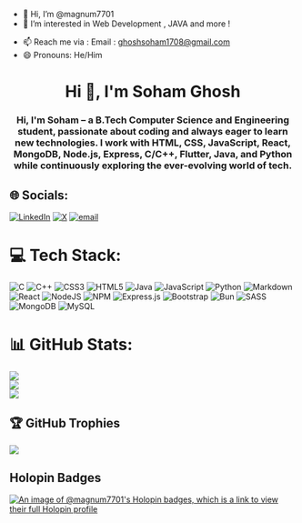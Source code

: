 - 👋 Hi, I’m @magnum7701
- 👀 I’m interested in  Web Development , JAVA and more !
<!--- 🌱 I’m currently learning Web development, Core JAVA and Flutter-->
<!--- 💞️ I’m looking to collaborate on ... -->
- 📫 Reach me via : Email : ghoshsoham1708@gmail.com
- 😄 Pronouns: He/Him
<!--- ⚡ Fun fact: ... -->

<h1 align="center">Hi 👋, I'm Soham Ghosh</h1>
<h3 align="center"> Hi, I'm Soham – a B.Tech Computer Science and Engineering student, passionate about coding and always eager to learn new technologies. I work with HTML, CSS, JavaScript, React, MongoDB, Node.js, Express, C/C++, Flutter, Java, and Python while continuously exploring the ever-evolving world of tech.</h3>


## 🌐 Socials:
[![LinkedIn](https://img.shields.io/badge/LinkedIn-%230077B5.svg?logo=linkedin&logoColor=white)](https://linkedin.com/in/soham-ghosh-826809275) [![X](https://img.shields.io/badge/X-black.svg?logo=X&logoColor=white)](https://x.com/ghsh_s_ohm_7781) [![email](https://img.shields.io/badge/Email-D14836?logo=gmail&logoColor=white)](mailto:ghoshsoham1708@gmail.com) 

# 💻 Tech Stack:
![C](https://img.shields.io/badge/c-%2300599C.svg?style=for-the-badge&logo=c&logoColor=white) ![C++](https://img.shields.io/badge/c++-%2300599C.svg?style=for-the-badge&logo=c%2B%2B&logoColor=white) ![CSS3](https://img.shields.io/badge/css3-%231572B6.svg?style=for-the-badge&logo=css3&logoColor=white) ![HTML5](https://img.shields.io/badge/html5-%23E34F26.svg?style=for-the-badge&logo=html5&logoColor=white) ![Java](https://img.shields.io/badge/java-%23ED8B00.svg?style=for-the-badge&logo=openjdk&logoColor=white) ![JavaScript](https://img.shields.io/badge/javascript-%23323330.svg?style=for-the-badge&logo=javascript&logoColor=%23F7DF1E) ![Python](https://img.shields.io/badge/python-3670A0?style=for-the-badge&logo=python&logoColor=ffdd54) ![Markdown](https://img.shields.io/badge/markdown-%23000000.svg?style=for-the-badge&logo=markdown&logoColor=white) ![React](https://img.shields.io/badge/react-%2320232a.svg?style=for-the-badge&logo=react&logoColor=%2361DAFB) ![NodeJS](https://img.shields.io/badge/node.js-6DA55F?style=for-the-badge&logo=node.js&logoColor=white) ![NPM](https://img.shields.io/badge/NPM-%23CB3837.svg?style=for-the-badge&logo=npm&logoColor=white) ![Express.js](https://img.shields.io/badge/express.js-%23404d59.svg?style=for-the-badge&logo=express&logoColor=%2361DAFB) ![Bootstrap](https://img.shields.io/badge/bootstrap-%238511FA.svg?style=for-the-badge&logo=bootstrap&logoColor=white) ![Bun](https://img.shields.io/badge/Bun-%23000000.svg?style=for-the-badge&logo=bun&logoColor=white) ![SASS](https://img.shields.io/badge/SASS-hotpink.svg?style=for-the-badge&logo=SASS&logoColor=white) ![MongoDB](https://img.shields.io/badge/MongoDB-%234ea94b.svg?style=for-the-badge&logo=mongodb&logoColor=white) ![MySQL](https://img.shields.io/badge/mysql-4479A1.svg?style=for-the-badge&logo=mysql&logoColor=white)
# 📊 GitHub Stats:
![](https://github-readme-stats.vercel.app/api?username=magnum7701&theme=dark&hide_border=false&include_all_commits=false&count_private=false)
<br/>
![](https://nirzak-streak-stats.vercel.app/?user=magnum7701&theme=dark&hide_border=false)
<br/>
![](https://github-readme-stats.vercel.app/api/top-langs/?username=magnum7701&theme=dark&hide_border=false&include_all_commits=false&count_private=false&layout=compact)

## 🏆 GitHub Trophies
![](https://github-profile-trophy.vercel.app/?username=magnum7701&theme=radical&no-frame=false&no-bg=false&margin-w=4)

<!-- Proudly created with GPRM ( https://gprm.itsvg.in ) -->


<!---
magnum7701/magnum7701 is a ✨ special ✨ repository because its `README.md` (this file) appears on your GitHub profile.
You can click the Preview link to take a look at your changes.
--->
<h2>Holopin Badges</h2>

[![An image of @magnum7701's Holopin badges, which is a link to view their full Holopin profile](https://holopin.me/magnum7701)](https://holopin.io/@magnum7701)
